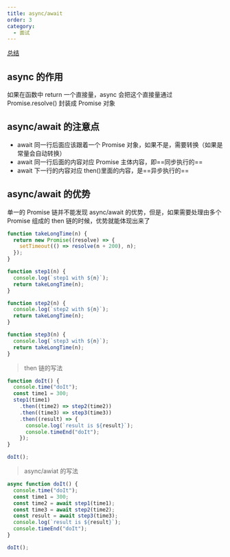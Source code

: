 ```yaml
---
title: async/await
order: 3
category:
  - 面试
---
```


[总结](https://segmentfault.com/a/1190000007535316)

## async 的作用

如果在函数中 return 一个直接量，async 会把这个直接量通过 Promise.resolve() 封装成 Promise 对象

## async/await 的注意点

- await 同一行后面应该跟着一个 Promise 对象，如果不是，需要转换（如果是常量会自动转换）
- await 同一行后面的内容对应 Promise 主体内容，即==同步执行的==
- await 下一行的内容对应 then()里面的内容，是==异步执行的==

## async/await 的优势

单一的 Promise 链并不能发现 async/await 的优势，但是，如果需要处理由多个 Promise 组成的 then 链的时候，优势就能体现出来了

```js
function takeLongTime(n) {
  return new Promise((resolve) => {
    setTimeout(() => resolve(n + 200), n);
  });
}

function step1(n) {
  console.log(`step1 with ${n}`);
  return takeLongTime(n);
}

function step2(n) {
  console.log(`step2 with ${n}`);
  return takeLongTime(n);
}

function step3(n) {
  console.log(`step3 with ${n}`);
  return takeLongTime(n);
}
```

> then 链的写法

```js
function doIt() {
  console.time("doIt");
  const time1 = 300;
  step1(time1)
    .then((time2) => step2(time2))
    .then((time3) => step3(time3))
    .then((result) => {
      console.log(`result is ${result}`);
      console.timeEnd("doIt");
    });
}

doIt();
```

> async/awiat 的写法

```js
async function doIt() {
  console.time("doIt");
  const time1 = 300;
  const time2 = await step1(time1);
  const time3 = await step2(time2);
  const result = await step3(time3);
  console.log(`result is ${result}`);
  console.timeEnd("doIt");
}

doIt();
```
